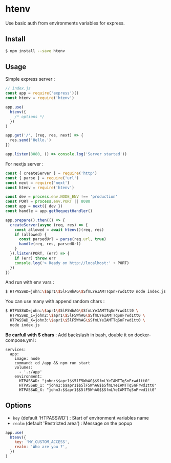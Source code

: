 # htenv

Use basic auth from environments variables for express.

## Install

```bash
$ npm install --save htenv
```

## Usage

Simple express server :

```javascript
// index.js
const app = require('express')()
const htenv = require('htenv')

app.use(
  htenv({
    /* options */
  })
)

app.get('/', (req, res, next) => {
  res.send('Hello.')
})

app.listen(8080, () => console.log('Server started'))
```


For nextjs server : 
```javascript
const { createServer } = require('http')
const { parse } = require('url')
const next = require('next')
const htenv = require('htenv')

const dev = process.env.NODE_ENV !== 'production'
const PORT = process.env.PORT || 8080
const app = next({ dev })
const handle = app.getRequestHandler()

app.prepare().then(() => {
  createServer(async (req, res) => {
    const allowed = await htenv()(req, res)
    if (allowed) {
      const parsedUrl = parse(req.url, true)
      handle(req, res, parsedUrl)
    }
  }).listen(PORT, (err) => {
    if (err) throw err
    console.log('> Ready on http://localhost:' + PORT)
  })
})
```


And run with env vars :

```bash
$ HTPASSWD=john:\$apr1\$5lF5WhAG\$SfmLYeIAMTTqSnFrwd1tt0 node index.js # pass is 42
```

You can use many with append random chars :

```bash
$ HTPASSWD=john:\$apr1\$5lF5WhAG\$SfmLYeIAMTTqSnFrwd1tt0 \
  HTPASSWD_1=john2:\$apr1\$5lF5WhAG\$SfmLYeIAMTTqSnFrwd1tt0 \
  HTPASSWD_X=john3:\$apr1\$5lF5WhAG\$SfmLYeIAMTTqSnFrwd1tt0 \
  node index.js
```

**Be carfull with \$ chars** : Add backslash in bash, double it on docker-compose.yml :

```
services:
  app:
    image: node
    command: cd /app && npm run start
    volumes:
      - '.:/app'
    environment:
      HTPASSWD: "john:$$apr1$$5lF5WhAG$$SfmLYeIAMTTqSnFrwd1tt0"
      HTPASSWD_1: "john2:$$apr1$$5lF5WhAG$$SfmLYeIAMTTqSnFrwd1tt0"
      HTPASSWD_X: "john3:$$apr1$$5lF5WhAG$$SfmLYeIAMTTqSnFrwd1tt0"
```

## Options

- `key` (default 'HTPASSWD') : Start of environment variables name
- `realm` (default 'Restricted area') : Message on the popup

```javascript
app.use(
  htenv({
    key: 'MY_CUSTOM_ACCESS',
    realm: 'Who are you ?',
  })
)
```
